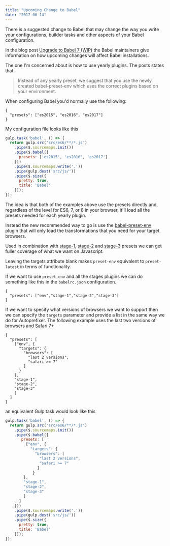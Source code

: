 ```yaml
---
title: "Upcoming Change to Babel"
date: "2017-06-14"
---
```


There is a suggested change to Babel that may change the way you write your configurations, builder tasks and other aspects of your Babel configuration.

In the blog post [Upgrade to Babel 7 (WIP)](https://babeljs.io/blog/2017/03/01/upgrade-to-babel-7) the Babel maintainers give information on how upcoming changes will affect Babel installations.

The one I'm concerned about is how to use yearly plugins. The posts states that:

> Instead of any yearly preset, we suggest that you use the newly created babel-preset-env which uses the correct plugins based on your environment.

When configuring Babel you'd normally use the following:

```
{
  "presets": ["es2015", "es2016", "es2017"]
}
```

My configuration file looks like this

```javascript
gulp.task('babel', () => {
  return gulp.src('src/es6/**/*.js')
    .pipe($.sourcemaps.init())
    .pipe($.babel({
      presets: ['es2015', 'es2016', 'es2017']
    }))
    .pipe($.sourcemaps.write('.'))
    .pipe(gulp.dest('src/js/'))
    .pipe($.size({
      pretty: true,
      title: 'Babel'
    }));
});
```

The idea is that both of the examples above use the presets directly and, regardless of the level for ES6, 7, or 8 in your browser, it'll load all the presets needed for each yearly plugin.

Instead the new recommended way to go is use the [babel-preset-env](https://babeljs.io/docs/plugins/preset-env/) plugin that will only load the transformations that you need for your target browsers.

Used in combination with [stage-1](http://babeljs.io/docs/plugins/preset-stage-1/), [stage-2](http://babeljs.io/docs/plugins/preset-stage-2/) and [stage-3](http://babeljs.io/docs/plugins/preset-stage-3/) presets we can get fuller coverage of what we want on Javascript.

Leaving the targets attribute blank makes `preset-env` equivalent to `preset-latest` in terms of functionality.

If we want to use `preset-env` and all the stages plugins we can do something like this in the `babelrc.json` configuration.

```
{
  "presets": ["env","stage-1","stage-2","stage-3"]
}
```

If we want to specify what versions of browsers we want to support then we can specify the `targets` parameter and provide a list in the same way we do for Autoprefixer. The following example uses the last two versions of browsers and Safari 7+

```
{
  "presets": [
    ["env", {
      "targets": {
        "browsers": [
          "last 2 versions", 
          "safari >= 7"
        ]
      }
    }, 
    "stage-1",
    "stage-2",
    "stage-3"
    ]
  ]
}
```

an equivalent Gulp task would look like this

```javascript
gulp.task('babel', () => {
  return gulp.src('src/es6/**/*.js')
    .pipe($.sourcemaps.init())
    .pipe($.babel({
       presets: [
         ["env", {
           "targets": {
             "browsers": [
               "last 2 versions", 
               "safari >= 7"
              ]
            }
        }, 
        "stage-1",
        "stage-2",
        "stage-3"
        ]
      ]
    }))
    .pipe($.sourcemaps.write('.'))
    .pipe(gulp.dest('src/js/'))
    .pipe($.size({
      pretty: true,
      title: 'Babel'
    }));
});
```
